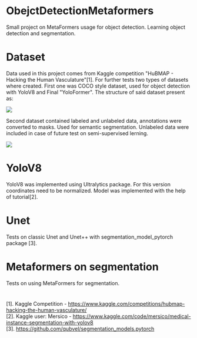 # ObejctDetectionMetaformers
Small project on MetaFormers usage for object detection. Learning object detection and segmentation. 
# Dataset
Data used in this project comes from Kaggle competition "HuBMAP - Hacking the Human Vasculature"[1].
For further tests two types of datasets where created. First one was COCO style dataset, used for object detection with YoloV8 and Final "YoloFormer". 
The structure of said dataset present as: 
<p align="left">
  <img src="https://github.com/Benu13/ObejctDetectionMetaformers/assets/39136856/ce181698-0cf8-4bae-b61d-3ff14f263790" />
</p>

Second dataset contained labeled and unlabeled data, annotations were converted to masks. Used for semantic segmentation. Unlabeled data were included in 
case of future test on semi-supervised lerning.

<p align="left">
  <img src="https://github.com/Benu13/ObejctDetectionMetaformers/assets/39136856/d0bfaac9-eb05-4517-b9bd-40194134125a" />
</p>

# YoloV8 
YoloV8 was implemented using Ultralytics package. For this version coordinates need to be normalized. Model was implemented with the help of tutorial[2].

# Unet
Tests on classic Unet and Unet++ with segmentation_model_pytorch package [3].  

# Metaformers on segmentation
Tests on using MetaFormers for segmentation. 

#
[1]. Kaggle Competition - https://www.kaggle.com/competitions/hubmap-hacking-the-human-vasculature/  
[2]. Kaggle user: Mersico - https://www.kaggle.com/code/mersico/medical-instance-segmentation-with-yolov8  
[3]. https://github.com/qubvel/segmentation_models.pytorch
